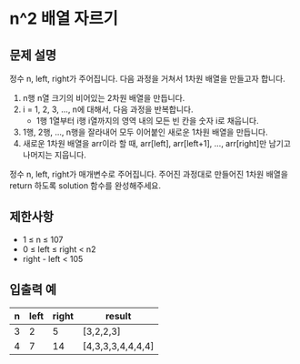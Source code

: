 # n^2 배열 자르기

## 문제 설명

정수 n, left, right가 주어집니다. 다음 과정을 거쳐서 1차원 배열을 만들고자 합니다.  

1. n행 n열 크기의 비어있는 2차원 배열을 만듭니다.
2. i = 1, 2, 3, ..., n에 대해서, 다음 과정을 반복합니다.
    - 1행 1열부터 i행 i열까지의 영역 내의 모든 빈 칸을 숫자 i로 채웁니다.
3. 1행, 2행, ..., n행을 잘라내어 모두 이어붙인 새로운 1차원 배열을 만듭니다.
4. 새로운 1차원 배열을 arr이라 할 때, arr[left], arr[left+1], ..., arr[right]만 남기고 나머지는 지웁니다.

정수 n, left, right가 매개변수로 주어집니다. 주어진 과정대로 만들어진 1차원 배열을 return 하도록 solution 함수를 완성해주세요.  


## 제한사항

- 1 ≤ n ≤ 107
- 0 ≤ left ≤ right < n2
- right - left < 105


## 입출력 예

| n | left | right | result            |
|---|------|-------|-------------------|
| 3 | 2    | 5     | [3,2,2,3]         |
| 4 | 7    | 14    | [4,3,3,3,4,4,4,4] |
